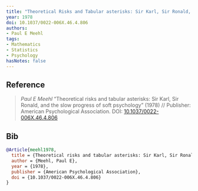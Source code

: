 ```yaml
---
title: "Theoretical Risks and Tabular asterisks: Sir Karl, Sir Ronald, and the Slow Progress of Soft Psychology"
year: 1978
doi: 10.1037/0022-006X.46.4.806
authors:
- Paul E Meehl
tags:
- Mathematics
- Statistics
- Psychology
hasNotes: false
---
```


## Reference

> <i>Paul E Meehl</i> “Theoretical risks and tabular asterisks: Sir Karl, Sir Ronald, and the slow progress of soft psychology” (1978) // Publisher: American Psychological Association. DOI:&nbsp;<a href='https://doi.org/10.1037/0022-006X.46.4.806'>10.1037/0022-006X.46.4.806</a>

## Bib

```bib
@Article{meehl1978,
  title = {Theoretical risks and tabular asterisks: Sir Karl, Sir Ronald, and the slow progress of soft psychology},
  author = {Meehl, Paul E},
  year = {1978},
  publisher = {American Psychological Association},
  doi = {10.1037/0022-006X.46.4.806}
}
```
